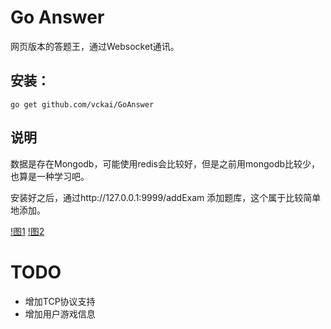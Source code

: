 Go Answer
====================

网页版本的答题王，通过Websocket通讯。

安装：
--------------------
    go get github.com/vckai/GoAnswer

说明
--------------------
数据是存在Mongodb，可能使用redis会比较好，但是之前用mongodb比较少，也算是一种学习吧。

安装好之后，通过http://127.0.0.1:9999/addExam 添加题库，这个属于比较简单地添加。

[!图1](http://vckai.com/static/up/image/20150606/1433769112.png)
[!图2](http://vckai.com/static/up/image/20150606/1433769230.png)

TODO
====================
* 增加TCP协议支持
* 增加用户游戏信息

